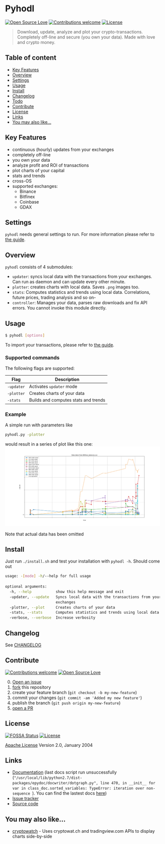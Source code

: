 # Pyhodl

[![Open Source Love](https://badges.frapsoft.com/os/v1/open-source.svg?v=103)](https://opensource.org/licenses/Apache-2.0) [![Contributions welcome](https://img.shields.io/badge/contributions-welcome-brightgreen.svg?style=flat)](https://github.com/MY_USERNAME/MY_REPOSITORY/issues) [![License](https://img.shields.io/badge/license-Apache%202.0-blue.svg)](https://www.apache.org/licenses/LICENSE-2.0)

> Download, update, analyze and plot your crypto-transactions. Completely off-line and secure (you own your data). Made with love and crypto money.

## Table of content

- [Key Features](#key-features)
- [Overview](#overview)
- [Settings](#settings)
- [Usage](#usage)
- [Install](#install)
- [Changelog](#changelog)
- [Todo](TODO.md)
- [Contribute](#contribute)
- [License](#license)
- [Links](#links)
- [You may also like...](#you-may-also-like)

## Key Features

* continuous (hourly) updates from your exchanges
* completely off-line
* you own your data
* analyze profit and ROI of transactions
* plot charts of your capital
* stats and trends
* cross-OS
* supported exchanges:
    - Binance
    - Bitfinex
    - Coinbase
    - GDAX
    
## Settings
`pyhodl` needs general settings to run. For more information please refer to [the guide](WRITE_CONFIGS.md).


## Overview
`pyhodl` consists of 4 submodules:
- `updater`: syncs local data with the transactions from your exchanges. Can run as daemon and can update every other minute.
- `plotter`: creates charts with local data. Saves `.png` images too.
- `stats`: Computes statistics and trends using local data. Correlations, future prices, trading analysis and so on-
- `controller`: Manages your data, parses raw downloads and fix API errors. You cannot invoke this module directly.

## Usage

```bash
$ pyhodl [options]
```

To import your transactions, please refer to [the guide](IMPORT_DATA.md).

### Supported commands

The following flags are supported:

| Flag | Description |
| --- | --- |
| `-updater` | Activates `updater` mode |
| `-plotter` | Creates charts of your data |
| `-stats` | Builds and computes stats and trends |

### Example
A simple run with parameters like
```bash
pyhodl.py -plotter
```
would result in a series of plot like this one:
![Example bitfinex](extra/bitfinex_balances.jpg)

Note that actual data has been omitted

## Install
Just run `./install.sh` and test your installation with `pyhodl -h`. Should come out
```bash
usage: -[mode] -h/--help for full usage

optional arguments:
  -h, --help           show this help message and exit
  -updater, --update   Syncs local data with the transactions from your
                       exchanges
  -plotter, --plot     Creates charts of your data
  -stats, --stats      Computes statistics and trends using local data
  -verbose, --verbose  Increase verbosity
```

## Changelog
See [CHANGELOG](https://github.com/sirfoga/pyhodl/blob/master/CHANGELOG.md)

## Contribute

[![Contributions welcome](https://img.shields.io/badge/contributions-welcome-brightgreen.svg?style=flat)](https://github.com/sirfoga/pyhodl/issues) [![Open Source Love](https://badges.frapsoft.com/os/v1/open-source.svg?v=103)](https://opensource.org/licenses/Apache-2.0)

0. [Open an issue](https://github.com/sirfoga/pyhodl/issues/new)
0. [fork](https://github.com/sirfoga/pyhodl/fork) this repository
0. create your feature branch (`git checkout -b my-new-feature`)
0. commit your changes (`git commit -am 'Added my new feature'`)
0. publish the branch (`git push origin my-new-feature`)
0. [open a PR](https://github.com/sirfoga/pyhodl/compare)

## License

[![FOSSA Status](https://app.fossa.io/api/projects/git%2Bhttps%3A%2F%2Fgithub.com%2Fsirfoga%2Fpyhodl.svg?type=shield)](https://app.fossa.io/projects/git%2Bhttps%3A%2F%2Fgithub.com%2Fsirfoga%2Fpyhodl?ref=badge_shield) [![License](https://img.shields.io/badge/License-Apache%202.0-blue.svg)](https://opensource.org/licenses/Apache-2.0)

[Apache License](http://www.apache.org/licenses/LICENSE-2.0) Version 2.0, January 2004

## Links

* [Documentation](https://sirfoga.github.io/pyhodl) (last docs script run unsuccessfully (`"/usr/local/lib/python2.7/dist-packages/epydoc/docwriter/dotgraph.py", line 470, in __init__
    for var in class_doc.sorted_variables:
TypeError: iteration over non-sequence
`). You can find the lastest docs [here](https://github.com/sirfoga/pyhodl/commit/8471b6cffdce7c2b2ac78928c550fa6cb9bf74c8))
* [Issue tracker](https://github.com/sirfoga/pyhodl/issues)
* [Source code](https://github.com/sirfoga/pyhodl)

## You may also like...

- [cryptowatch](https://sirfoga.github.io/cryptowatch/) - Uses cryptowat.ch and tradingview.com APIs to display charts side-by-side
